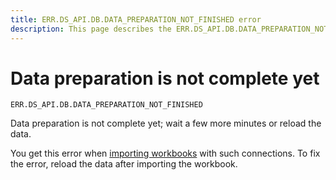 ```yaml
---
title: ERR.DS_API.DB.DATA_PREPARATION_NOT_FINISHED error
description: This page describes the ERR.DS_API.DB.DATA_PREPARATION_NOT_FINISHED error.
---
```


# Data preparation is not complete yet

`ERR.DS_API.DB.DATA_PREPARATION_NOT_FINISHED`

Data preparation is not complete yet; wait a few more minutes or reload the data.



You get this error when [importing workbooks](../../workbooks-collections/export-and-import.md#import-workbook) with such connections. To fix the error, reload the data after importing the workbook.


